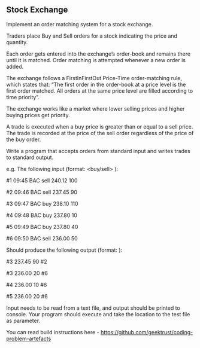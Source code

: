 Stock Exchange
--------------

Implement an order matching system for a stock exchange.

Traders place Buy and Sell orders for a stock indicating the price and quantity.

Each order gets entered into the exchange’s order-book and remains there until it is matched. Order matching is attempted whenever a new order is added.

The exchange follows a FirstInFirstOut Price-Time order-matching rule, which states that: “The first order in the order-book at a price level is the first order matched. All orders at the same price level are filled according to time priority”.

The exchange works like a market where lower selling prices and higher buying prices get priority.

A trade is executed when a buy price is greater than or equal to a sell price. The trade is recorded at the price of the sell order regardless of the price of the buy order.

Write a program that accepts orders from standard input and writes trades to standard output.

e.g. The following input (format:<order-id> <time> <stock> <buy/sell> <price> <qty>):

\#1 09:45 BAC sell 240.12 100

\#2 09:46 BAC sell 237.45  90
 
\#3 09:47 BAC buy  238.10 110
 
\#4 09:48 BAC buy  237.80  10

\#5 09:49 BAC buy  237.80  40

\#6 09:50 BAC sell 236.00  50

Should produce the following output (format:<buy-order-id> <sell-price> <qty> <sell-order-id>):

\#3 237.45 90 #2

\#3 236.00 20 #6

\#4 236.00 10 #6

\#5 236.00 20 #6

Input needs to be read from a text file, and output should be printed to console. Your program should execute and take the location to the test file as parameter.

You can read build instructions here - https://github.com/geektrust/coding-problem-artefacts